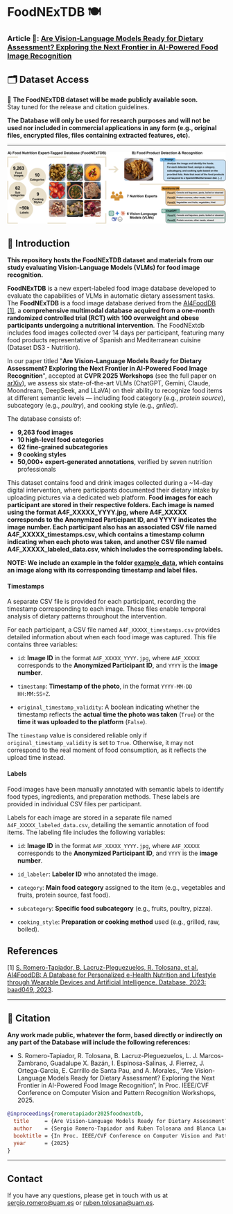 
# FoodNExTDB 🍽️  

### Article 📄: [Are Vision-Language Models Ready for Dietary Assessment? Exploring the Next Frontier in AI-Powered Food Image Recognition](https://arxiv.org/abs/2504.06925)

## 🗂️ Dataset Access

📌 **The FoodNExTDB dataset will be made publicly available soon.**  
Stay tuned for the release and citation guidelines.

**The Database will only be used for research purposes and will not be used nor included in commercial applications in any form (e.g., original files, encrypted files, files containing extracted features, etc).**

<!--**The Database will only be used for research purposes and will not be used nor included in commercial applications in any form (e.g., original files, encrypted files, files containing extracted features, etc).**-->


---

![graphical-abstract](img/graphicalabstract.png)

## 📌 Introduction

**This repository hosts the FoodNExTDB dataset and materials from our study evaluating Vision-Language Models (VLMs) for food image recognition.**

**FoodNExTDB** is a new expert-labeled food image database developed to evaluate the capabilities of VLMs in automatic dietary assessment tasks. The **FoodNExTDB** is a food image database derived from the [AI4FoodDB](https://github.com/AI4Food/AI4FoodDB) [[1]](https://academic.oup.com/database/article/doi/10.1093/database/baad049/7226275), a **comprehensive multimodal database acquired from a one-month randomized controlled trial (RCT) with 100 overweight and obese participants undergoing a nutritional intervention**. The FoodNExtdb includes food images collected over 14 days per participant, featuring many food products representative of Spanish and Mediterranean cuisine (Dataset DS3 - Nutrition).

In our paper titled "**Are Vision-Language Models Ready for Dietary Assessment? Exploring the Next Frontier in AI-Powered Food Image Recognition**", accepted at **CVPR 2025 Workshops** (see the full paper on [arXiv](https://arxiv.org/abs/2504.06925)), we assess six state-of-the-art VLMs (ChatGPT, Gemini, Claude, Moondream, DeepSeek, and LLaVA) on their ability to recognize food items at different semantic levels — including food category (e.g., *protein source*), subcategory (e.g., *poultry*), and cooking style (e.g., *grilled*).

The database consists of:

- **9,263 food images**  
- **10 high-level food categories**  
- **62 fine-grained subcategories**  
- **9 cooking styles**  
- **50,000+ expert-generated annotations**, verified by seven nutrition professionals

This dataset contains food and drink images collected during a ~14-day digital intervention, where participants documented their dietary intake by uploading pictures via a dedicated web platform. **Food images for each participant are stored in their respective folders. Each image is named using the format A4F_XXXXX_YYYY.jpg, where A4F_XXXXX corresponds to the Anonymized Participant ID, and YYYY indicates the image number. Each participant also has an associated CSV file named A4F_XXXXX_timestamps.csv, which contains a timestamp column indicating when each photo was taken, and another CSV file named A4F_XXXXX_labeled_data.csv, which includes the corresponding labels.**

**NOTE: We include an example in the folder [example_data](https://github.com/AI4Food/FoodNExtDB/tree/main/example_data), which contains an image along with its corresponding timestamp and label files.**

#### Timestamps

A separate CSV file is provided for each participant, recording the timestamp corresponding to each image. These files enable temporal analysis of dietary patterns throughout the intervention.

For each participant, a CSV file named `A4F_XXXXX_timestamps.csv` provides detailed information about when each food image was captured. This file contains three variables:

-   `id`: **Image ID** in the format `A4F_XXXXX_YYYY.jpg`, where `A4F_XXXXX` corresponds to the **Anonymized Participant ID**, and `YYYY` is the **image number**.
    
-   `timestamp`: **Timestamp of the photo**, in the format `YYYY-MM-DD HH:MM:SS+Z`.
    
-   `original_timestamp_validity`: A boolean indicating whether the timestamp reflects the **actual time the photo was taken** (`True`) or the **time it was uploaded to the platform** (`False`).

  The `timestamp` value is considered reliable only if `original_timestamp_validity` is set to `True`. Otherwise, it may not correspond to the real moment of food consumption, as it reflects the upload time instead.

#### Labels

Food images have been manually annotated with semantic labels to identify food types, ingredients, and preparation methods. These labels are provided in individual CSV files per participant. 

Labels for each image are stored in a separate file named `A4F_XXXXX_labeled_data.csv`, detailing the semantic annotation of food items. The labeling file includes the following variables:


-   `id`: **Image ID** in the format `A4F_XXXXX_YYYY.jpg`, where `A4F_XXXXX` corresponds to the **Anonymized Participant ID**, and `YYYY` is the **image number**.
    
-   `id_labeler`: **Labeler ID** who annotated the image.
    
-   `category`: **Main food category** assigned to the item (e.g., vegetables and fruits, protein source, fast food).
    
-   `subcategory`: **Specific food subcategory** (e.g., fruits, poultry, pizza).
    
-   `cooking_style`: **Preparation or cooking method** used (e.g., grilled, raw, boiled).


## References

[1] [S. Romero-Tapiador, B. Lacruz-Pleguezuelos, R. Tolosana, et al. AI4FoodDB: A Database for Personalized e-Health Nutrition and Lifestyle through Wearable Devices and Artificial Intelligence. Database, 2023: baad049, 2023](https://academic.oup.com/database/article/doi/10.1093/database/baad049/7226275).


---

## 📄 Citation

**Any work made public, whatever the form, based directly or indirectly on any part of the Database will include the following references:**

- S. Romero-Tapiador,  R. Tolosana, B. Lacruz-Pleguezuelos, L. J. Marcos-Zambrano, Guadalupe X. Bazán, I. Espinosa-Salinas, J. Fierrez, J. Ortega-Garcia,  E. Carrillo de Santa Pau, and A. Morales., “Are Vision-Language Models Ready for Dietary Assessment? Exploring the Next Frontier in AI-Powered Food Image Recognition”, In Proc. IEEE/CVF Conference on Computer Vision and Pattern Recognition Workshops, 2025.

```bibtex
@inproceedings{romerotapiador2025foodnextdb,
  title     = {Are Vision-Language Models Ready for Dietary Assessment? Exploring the Next Frontier in AI-Powered Food Image Recognition},
  author    = {Sergio Romero-Tapiador and Ruben Tolosana and Blanca Lacruz-Pleguezuelos and Laura Judith Marcos-Zambrano and Guadalupe X. Bazán and Isabel Espinosa-Salinas and Julian Fierrez and Javier Ortega-Garcia and Enrique Carrillo de Santa Pau and Aythami Morales},
  booktitle = {In Proc. IEEE/CVF Conference on Computer Vision and Pattern Recognition Workshops},
  year      = {2025}
}
```
---

## Contact
If you have any questions, please get in touch with us at sergio.romero@uam.es or ruben.tolosana@uam.es.
